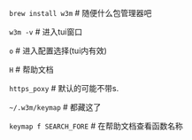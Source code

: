 `brew install w3m` # 随便什么包管理器吧

`w3m -v` # 进入tui窗口

`o` # 进入配置选择(tui内有效)

`H` # 帮助文档

`https_poxy` # 默认的可能不带s.

`~/.w3m/keymap` # 都藏这了

`keymap f SEARCH_FORE` # 在帮助文档查看函数名称